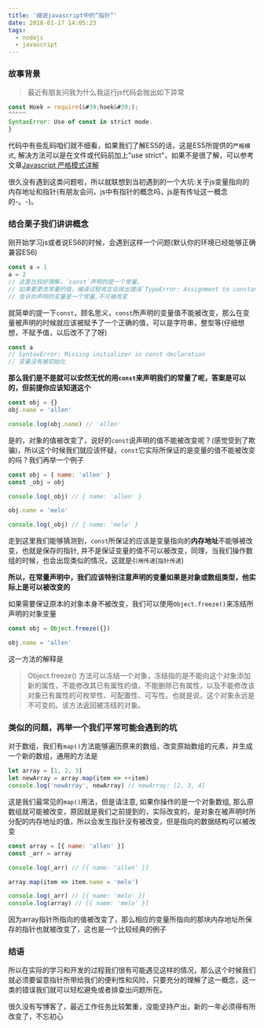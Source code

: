 ```yaml
---
title: '细说javascript中的“指针”'
date: 2018-01-17 14:05:23
tags:
  - nodejs
  - javascript
---
```


### 故事背景

> 最近有朋友问我为什么我运行js代码会抛出如下异常

```js
const Hoek = require(&#39;hoek&#39;);
^^^^^
SyntaxError: Use of const in strict mode.
} 
```

代码中有些乱码咱们就不细看，如果我们了解ES5的话，这是ES5所提供的`严格模式`, 解决方法可以是在文件或代码前加上"use strict"，如果不是很了解，可以参考文章[Javascript 严格模式详解](http://www.ruanyifeng.com/blog/2013/01/javascript_strict_mode.html)

很久没有遇到这类问题啦，所以就联想到当初遇到的一个大坑:关于js变量指向的内存地址和指针(有朋友会问，js中有指针的概念吗，js是有传址这一概念的-。-)。

### 结合栗子我们讲讲概念

刚开始学习js或者说ES6的时候，会遇到这样一个问题(默认你的环境已经能够正确兼容ES6)
```js
const a = 1
a = 2
// 这里比较好理解，`const`声明的是一个常量，
// 如果要更改常量的值，编译过程肯定会抛出错误`TypeError: Assignment to constant variable`
// 告诉你声明的变量是一个常量,不可被改变
```

就简单的提一下`const`，顾名思义，`const`所声明的变量值不能被改变，那么在变量被声明的时候就应该被赋予了一个正确的值，可以是字符串，整型等(仔细想想，不赋予值，以后改不了了呀)

```js
const a
// SyntaxError: Missing initializer in const declaration
// 变量没有被初始化
```

**那么我们是不是就可以安然无忧的用`const`来声明我们的常量了呢，答案是可以的，但前提你应该知道这个**

```js
const obj = {}
obj.name = 'allen'

console.log(obj.name) // 'allen'
```

是的，对象的值被改变了，说好的`const`说声明的值不能被改变呢？(感觉受到了欺骗)，所以这个时候我们就应该怀疑，`const`它实际所保证的是变量的值不能被改变的吗？我们再举一个例子

```js
const obj = { name: 'allen' }
const _obj = obj

console.log(_obj) // { name: 'allen' }

obj.name = 'melo'

console.log(_obj) // { name: 'melo' }
```

走到这里我们能够猜测到，`const`所保证的应该是变量指向的**内存地址**不能够被改变，也就是保存的指针, 并不是保证变量的值不可以被改变，同理，当我们操作数组的时候，也会出现类似的情况，这就是`引用传递`(`指针传递`)

**所以，在常量声明中，我们应该特别注意声明的变量如果是对象或数组类型，他实际上是可以被改变的**

如果需要保证原本的对象本身不被改变，我们可以使用`Object.freeze()`来冻结所声明的对象变量

```js
const obj = Object.freeze({})

obj.name = 'allen'
```
这一方法的解释是
> Object.freeze() 方法可以冻结一个对象，冻结指的是不能向这个对象添加新的属性，不能修改其已有属性的值，不能删除已有属性，以及不能修改该对象已有属性的可枚举性、可配置性、可写性。也就是说，这个对象永远是不可变的。该方法返回被冻结的对象。

### 类似的问题，再举一个我们平常可能会遇到的坑

对于数组，我们有`map()`方法能够遍历原来的数组，改变原始数组的元素，并生成一个新的数组，通用的方法是

```js
let array = [1, 2, 3]
let newArray = array.map(item => ++item)
console.log('newArray', newArray) // newArray: [2, 3, 4]
```
这是我们最常见的`map()`用法，但是请注意, 如果你操作的是一个对象数组, 那么原数组就可能被改变，原因就是我们之前提到的，实际改变的，是对象在被声明时所分配的内存地址的值，所以会发生指针没有被改变，但是指向的数据结构可以被改变

```js
const array = [{ name: 'allen' }]
const _arr = array

console.log(_arr) // [{ name: 'allen' }]

array.map(item => item.name = 'melo')

console.log(_arr) // [{ name: 'melo' }]
console.log(array) // [{ name: 'melo' }]
```
因为array指针所指向的值被改变了，那么相应的变量所指向的那块内存地址所保存的指针也就被改变了，这也是一个比较经典的例子

### 结语

所以在实际的学习和开发的过程我们很有可能遇见这样的情况，那么这个时候我们就必须要留意指针所带给我们的便利性和风险，只要充分的理解了这一概念，这一类的错误我们就可以轻松避免或者排查出问题所在。

很久没有写博客了，最近工作任务比较繁重，没能坚持产出，新的一年必须得有所改变了，不忘初心